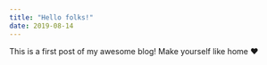 ```yaml
---
title: "Hello folks!"
date: 2019-08-14
---
```

This is a first post of my awesome blog! Make yourself like home :heart:
